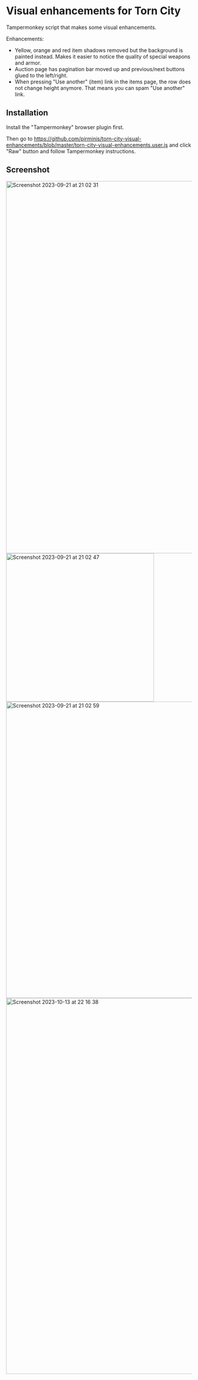 # Visual enhancements for Torn City
Tampermonkey script that makes some visual enhancements.

Enhancements:
- Yellow, orange and red item shadows removed but the background is painted instead. Makes it easier to notice the quality of special weapons and armor.
- Auction page has pagination bar moved up and previous/next buttons glued to the left/right.
- When pressing "Use another" (item) link in the items page, the row does not change height anymore. That means you can spam "Use another" link.

## Installation
Install the "Tampermonkey" browser plugin first.

Then go to https://github.com/pirminis/torn-city-visual-enhancements/blob/master/torn-city-visual-enhancements.user.js and click "Raw" button and follow Tampermonkey instructions.

## Screenshot

<img width="1006" alt="Screenshot 2023-09-21 at 21 02 31" src="https://github.com/pirminis/torn-city-visual-enhancements/assets/2685976/d7269668-98ef-4726-b634-586551988f14">
<img width="401" alt="Screenshot 2023-09-21 at 21 02 47" src="https://github.com/pirminis/torn-city-visual-enhancements/assets/2685976/64432a6c-2b35-4a52-9192-cc3be00807db">
<img width="801" alt="Screenshot 2023-09-21 at 21 02 59" src="https://github.com/pirminis/torn-city-visual-enhancements/assets/2685976/e55399e8-3a44-4564-b702-5ab9b680d138">
<img width="1016" alt="Screenshot 2023-10-13 at 22 16 38" src="https://github.com/pirminis/torn-city-visual-enhancements/assets/2685976/772c2987-ec7b-4b33-9a50-a17515362441">
